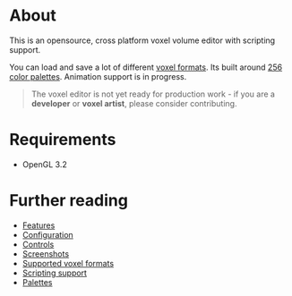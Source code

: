 # About

This is an opensource, cross platform voxel volume editor with scripting support.

You can load and save a lot of different [voxel formats](../Formats.md). Its built around [256 color palettes](../Palette.md). Animation support is in progress.

> The voxel editor is not yet ready for production work - if you are a **developer** or **voxel artist**, please consider contributing.

# Requirements

* OpenGL 3.2

# Further reading

* [Features](Features.md)
* [Configuration](Configuration.md)
* [Controls](Controls.md)
* [Screenshots](Screenshots.md)
* [Supported voxel formats](../Formats.md)
* [Scripting support](../LUAScript.md)
* [Palettes](../Palette.md)
